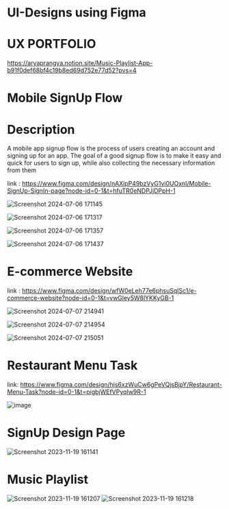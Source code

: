 # UI-Designs using Figma

# UX PORTFOLIO
https://aryaprangya.notion.site/Music-Playlist-App-b91f0def68bf4c19b8ed69d752e77d52?pvs=4


# Mobile SignUp Flow
# Description
A mobile app signup flow is the process of users creating an account and signing up for an
app. The goal of a good signup flow is to make it easy and quick for users to sign up, while
also collecting the necessary information from them

link : https://www.figma.com/design/nAXipP49bzVyG1vi0UOxnI/Mobile-SignUp-SignIn-page?node-id=0-1&t=hfuTR0eNDPJjDPpH-1

![Screenshot 2024-07-06 171145](https://github.com/Aryaa-Prangya/UI-Designs/assets/138790828/0854d039-1a57-4e34-901c-7b35cb9cdc10)

![Screenshot 2024-07-06 171317](https://github.com/Aryaa-Prangya/UI-Designs/assets/138790828/e912d509-9e5a-4145-9382-bb18573f3dbf)

![Screenshot 2024-07-06 171357](https://github.com/Aryaa-Prangya/UI-Designs/assets/138790828/9990b24e-5ef3-4502-8bb6-9a758de8706b)

![Screenshot 2024-07-06 171437](https://github.com/Aryaa-Prangya/UI-Designs/assets/138790828/0ea1569d-170d-43d7-9f27-884b13290475)



# E-commerce Website

link : https://www.figma.com/design/wfW0eLeh77e6phsuSqlSc1/e-commerce-website?node-id=0-1&t=vwGley5W8lYKKyGB-1

![Screenshot 2024-07-07 214941](https://github.com/Aryaa-Prangya/UI-Designs/assets/138790828/18d8e878-beb2-4e5a-a017-d935876cbbfc)


![Screenshot 2024-07-07 214954](https://github.com/Aryaa-Prangya/UI-Designs/assets/138790828/5c256cdc-491f-4032-8fe4-5317a67e2ff9)

![Screenshot 2024-07-07 215051](https://github.com/Aryaa-Prangya/UI-Designs/assets/138790828/79ead7e7-5f07-42b2-a087-8db62df6fdcf)


# Restaurant Menu Task

link: https://www.figma.com/design/hjs6xzWuCw6gPeVQjsBjpY/Restaurant-Menu-Task?node-id=0-1&t=pigbjWEfVPyqIw9R-1

![image](https://github.com/Aryaa-Prangya/UI-Designs/assets/138790828/f043f0cc-8db4-4989-adf0-79c999d1e765)










# SignUp Design Page
![Screenshot 2023-11-19 161141](https://github.com/Aryaa-Prangya/UI-Designs/assets/138790828/88f7bb7b-a653-4305-a5ec-9650e655a419)

# Music Playlist
![Screenshot 2023-11-19 161207](https://github.com/Aryaa-Prangya/UI-Designs/assets/138790828/e950abb7-d149-40dd-9191-8b982c6da723)
![Screenshot 2023-11-19 161218](https://github.com/Aryaa-Prangya/UI-Designs/assets/138790828/c8702351-f3e4-4420-916d-c92c5315d424)

